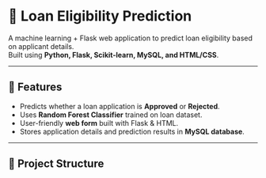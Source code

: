 # 🏦 Loan Eligibility Prediction

A machine learning + Flask web application to predict loan eligibility based on applicant details.  
Built using **Python, Flask, Scikit-learn, MySQL, and HTML/CSS**.  

---

## 🚀 Features
- Predicts whether a loan application is **Approved** or **Rejected**.  
- Uses **Random Forest Classifier** trained on loan dataset.  
- User-friendly **web form** built with Flask & HTML.  
- Stores application details and prediction results in **MySQL database**.  

---

## 📂 Project Structure
